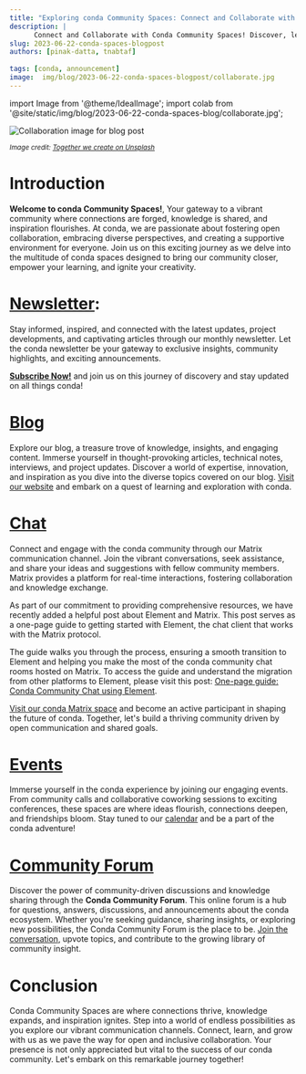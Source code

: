 ```yaml
---
title: "Exploring conda Community Spaces: Connect and Collaborate with Us!"
description: |
      Connect and Collaborate with Conda Community Spaces! Discover, learn, and stay connected with our vibrant community. Explore resources, gain insights, and ignite your creativity. Join us on this exciting journey!"
slug: 2023-06-22-conda-spaces-blogpost
authors: [pinak-datta, tnabtaf]
  
tags: [conda, announcement]
image:  img/blog/2023-06-22-conda-spaces-blogpost/collaborate.jpg
---
```

import Image from '@theme/IdealImage';
import colab from '@site/static/img/blog/2023-06-22-conda-spaces-blog/collaborate.jpg';

<Image img={colab} alt="Collaboration image for blog post"/>

<p>
    <i>
        <small>
            Image credit: <a href="https://unsplash.com/photos/bq31L0jQAjU">Together we create on Unsplash</a>
        </small>
    </i>
</p>

# Introduction

**Welcome to conda Community Spaces!**, Your gateway to a vibrant community where connections are forged, knowledge is shared, and inspiration flourishes. At conda, we are passionate about fostering open collaboration, embracing diverse perspectives, and creating a supportive environment for everyone. Join us on this exciting journey as we delve into the multitude of conda spaces designed to bring our community closer, empower your learning, and ignite your creativity.

# [Newsletter](https://lists.conda.org/wws/info/announce):

Stay informed, inspired, and connected with the latest updates, project developments, and captivating articles through our monthly newsletter. Let the conda newsletter be your gateway to exclusive insights, community highlights, and exciting announcements. 

[**Subscribe Now!**](https://lists.conda.org/wws/subscribe/announce?previous_action=info) and join us on this journey of discovery and stay updated on all things conda!

# [Blog](https://conda.org/blog)

Explore our blog, a treasure trove of knowledge, insights, and engaging content. Immerse yourself in thought-provoking articles, technical notes, interviews, and project updates. Discover a world of expertise, innovation, and inspiration as you dive into the diverse topics covered on our blog. 
[Visit our website](https://conda.org/blog) and embark on a quest of learning and exploration with conda.

# [Chat](https://matrix.to/#/#conda:matrix.org)

Connect and engage with the conda community through our Matrix communication channel. Join the vibrant conversations, seek assistance, and share your ideas and suggestions with fellow community members. Matrix provides a platform for real-time interactions, fostering collaboration and knowledge exchange.

As part of our commitment to providing comprehensive resources, we have recently added a helpful post about Element and Matrix. This post serves as a one-page guide to getting started with Element, the chat client that works with the Matrix protocol. 

The guide walks you through the process, ensuring a smooth transition to Element and helping you make the most of the conda community chat rooms hosted on Matrix. To access the guide and understand the migration from other platforms to Element, please visit this post: [One-page guide: Conda Community Chat using Element](https://conda.discourse.group/t/one-page-guide-conda-community-chat-using-element/173).



[Visit our conda Matrix space](https://matrix.to/#/#conda:matrix.org) and become an active participant in shaping the future of conda. Together, let's build a thriving community driven by open communication and shared goals.

# [Events](https://conda.org/community/calendar)

Immerse yourself in the conda experience by joining our engaging events. From community calls and collaborative coworking sessions to exciting conferences, these spaces are where ideas flourish, connections deepen, and friendships bloom. 
Stay tuned to our [calendar](https://conda.org/community/calendar) and be a part of the conda adventure!

# [Community Forum](https://conda.discourse.group/t/welcome-to-the-conda-community-forum/7)
Discover the power of community-driven discussions and knowledge sharing through the **Conda Community Forum**. This online forum is a hub for questions, answers, discussions, and announcements about the conda ecosystem. Whether you're seeking guidance, sharing insights, or exploring new possibilities, the Conda Community Forum is the place to be. 
[Join the conversation](https://conda.discourse.group/t/welcome-to-the-conda-community-forum/7), upvote topics, and contribute to the growing library of community insight.

# Conclusion

Conda Community Spaces are where connections thrive, knowledge expands, and inspiration ignites. Step into a world of endless possibilities as you explore our vibrant communication channels. Connect, learn, and grow with us as we pave the way for open and inclusive collaboration. Your presence is not only appreciated but vital to the success of our conda community. Let's embark on this remarkable journey together!


